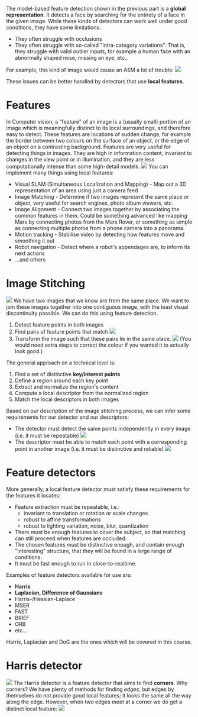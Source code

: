 The model-based feature detection shown in the previous part is a **global representation**. It detects a face by searching for the entirety of a face in the given image. While these kinds of detectors can work well under good conditions, they have some limitations:
- They often struggle with occlusions
- They often struggle with so-called "intra-category variations". That is, they struggle with valid outlier inputs, for example a human face with an abnormally shaped nose, missing an eye, etc..

For example, this kind of image would cause an ASM a lot of trouble:
![](Pasted%20image%2020240326130559.png)

These issues can be better handled by detectors that use **local features**.

# Features
In Computer vision, a "feature" of an image is a (usually small) portion of an image which is meaningfully distinct to its local surroundings, and therefore easy to detect. These features are locations of sudden change, for example the border between two colours on the surface of an object, or the edge of an object on a contrasting background.
Features are very useful for detecting things in images. They are high in information content, invariant to changes in the view point or in illumination, and they are less computationally intense than some high-detail models.
![](Pasted%20image%2020240326140705.png)
You can implement many things using local features:
- Visual SLAM (Simultaneous Localization and Mapping) - Map out a 3D representation of an area using just a camera feed
- Image Matching - Determine if two images represent the same place or object, very useful for search engines, photo album viewers, etc.
- Image Alignment - Connect two images together by associating the common features in them. Could be something advanced like mapping Mars by connecting photos from the Mars Rover, or something as simple as connecting multiple photos from a phone camera into a panorama.
- Motion tracking - Stabilise video by detecting how features move and smoothing it out
- Robot navigation - Detect where a robot's appendages are, to inform its next actions
- ...and others

# Image Stitching
![](Pasted%20image%2020240326141153.png)
We have two images that we know are from the same place. We want to join these images together into one contiguous image, with the least visual discontinuity possible. We can do this using feature detection.
1. Detect feature points in both images
2. Find pairs of feature points that match
![](Pasted%20image%2020240326141323.png)
3. Transform the image such that these pairs lie in the same place.
![](Pasted%20image%2020240326141355.png)
(You would need extra steps to correct the colour if you wanted it to actually look good.)

The general approach on a technical level is:
1. Find a set of distinctive **key/interest points**
2. Define a region around each key point
3. Extract and normalize the region's content
4. Compute a local descriptor from the normalized region
5. Match the local descriptors in both images

Based on our description of the image stitching process, we can infer some requirements for our detector and our descriptors:
- The detector must detect the same points independently in every image (i.e. it must be repeatable)
![](Pasted%20image%2020240326141753.png)
- The descriptor must be able to match each point with a corresponding point in another image (i.e. it must be distinctive and reliable)
![](Pasted%20image%2020240326141937.png)
# Feature detectors
More generally, a local feature detector must satisfy these requirements for the features it locates:
- Feature extraction must be repeatable, i.e.:
	- invariant to translation or rotation or scale changes
	- robust to affine transformations
	- robust to lighting variation, noise, blur, quantization
- There must be enough features to cover the subject, so that matching can still proceed when features are occluded.
- The chosen features must be distinctive enough, and contain enough "interesting" structure, that they will be found in a large range of conditions.
- It must be fast enough to run in close-to-realtime.

Examples of feature detectors available for use are:
- **Harris**
- **Laplacian, Difference of Gaussians**
- Harris-/Hessian-Laplace
- MSER
- FAST
- BRIEF
- ORB
- etc...

Harris, Laplacian and DoG are the ones which will be covered in this course.

# Harris detector
![](Pasted%20image%2020240326144628.png)
The Harris detector is a feature detector that aims to find **corners**.
Why corners? We have plenty of methods for finding *edges*, but edges by themselves do not provide good local features; it looks the same all the way along the edge. However, when two edges meet at a corner we do get a distinct local feature:
![](Pasted%20image%2020240326144452.png)
